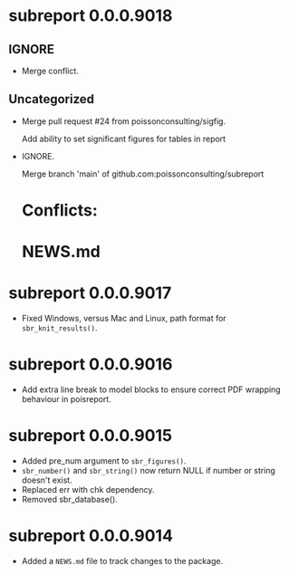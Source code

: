 <!-- NEWS.md is maintained by https://fledge.cynkra.com, contributors should not edit this file -->

# subreport 0.0.0.9018

## IGNORE

- Merge conflict.

## Uncategorized

- Merge pull request #24 from poissonconsulting/sigfig.

  Add ability to set significant figures for tables in report

- IGNORE.

  Merge branch 'main' of github.com:poissonconsulting/subreport

  # Conflicts:
  # NEWS.md


# subreport 0.0.0.9017

- Fixed Windows, versus Mac and Linux, path format for `sbr_knit_results()`.

# subreport 0.0.0.9016

- Add extra line break to model blocks to ensure correct PDF wrapping behaviour in poisreport.


# subreport 0.0.0.9015

- Added pre_num argument to `sbr_figures()`.
- `sbr_number()` and `sbr_string()` now return NULL if number or string doesn't exist.
- Replaced err with chk dependency.
- Removed sbr_database().


# subreport 0.0.0.9014

- Added a `NEWS.md` file to track changes to the package.
